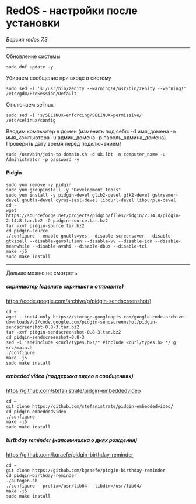 # RedOS - настройки после установки  
*Версия redos 7.3*

-----  

Обновление системы  

    sudo dnf update -y

Убираем сообщение при входе в систему  

    sudo sed -i 's!/usr/bin/zenity --warning!#/usr/bin/zenity --warning!' /etc/gdm/PreSession/Default

Отключаем selinux  

    sudo sed -i 's/SELINUX=enforcing/SELINUX=permissive/' /etc/selinux/config


Вводим компьютер в домен (изменить под себя: -d имя_домена -n имя_компьютера -u админ_домена -p пароль_админа_домена). Проверить дату время перед подключением!

    sudo /usr/bin/join-to-domain.sh -d uk.lbt -n computer_name -u Administrator -p password -y

#### Pidgin

    sudo yum remove -y pidgin
    sudo yum groupinstall -y "Development tools"
    sudo yum install -y pidgin-devel glib2-devel gtk2-devel gstreamer-devel gnutls-devel cyrus-sasl-devel libcurl-devel libpurple-devel
    cd ~
    wget https://sourceforge.net/projects/pidgin/files/Pidgin/2.14.8/pidgin-2.14.8.tar.bz2 -O pidgin-source.tar.bz2
    tar -xvf pidgin-source.tar.bz2
    cd pidgin-source
    ./configure --enable-gnutls=yes --disable-screensaver --disable-gtkspell --disable-gevolution --disable-vv --disable-idn --disable-meanwhile --disable-avahi --disable-dbus --disable-tcl
    make -j5
    sudo make install

---
Дальше можно не смотреть  
##### скриншотер (сделать скриншот и отправить)  
https://code.google.com/archive/p/pidgin-sendscreenshot/)

    cd ~
    wget --inet4-only https://storage.googleapis.com/google-code-archive-downloads/v2/code.google.com/pidgin-sendscreenshot/pidgin-sendscreenshot-0.8-3.tar.bz2
    tar -xvf pidgin-sendscreenshot-0.8-3.tar.bz2
    cd pidgin-sendscreenshot-0.8-3
    sed -i 's!#include <curl/types.h>!/* #include <curl/types.h> */!g' src/main.h
    ./configure
    make -j5
    sudo make install

##### embeded video (поддержка видео в сообщениях)  
https://github.com/stefanistrate/pidgin-embeddedvideo  

    cd ~
    git clone https://github.com/stefanistrate/pidgin-embeddedvideo/
    cd pidgin-embeddedvideo  
    ./configure
    make -j5
    sudo make install

##### birthday reminder (напоминалка о днях рождения)  
https://github.com/kgraefe/pidgin-birthday-reminder  

    cd ~
    git clone https://github.com/kgraefe/pidgin-birthday-reminder
    cd pidgin-birthday-reminder
    ./autogen.sh
    ./configure --prefix=/usr/lib64 --libdir=/usr/lib64/
    make -j5
    sudo make install

